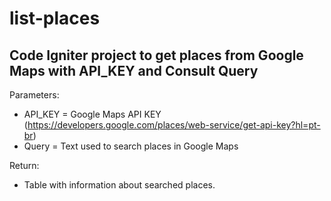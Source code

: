# list-places
Code Igniter project to get places from Google Maps with API_KEY and Consult Query
-------------------------------
Parameters: 
- API_KEY = Google Maps API KEY (https://developers.google.com/places/web-service/get-api-key?hl=pt-br)
- Query = Text used to search places in Google Maps

Return:
- Table with information about searched places.
